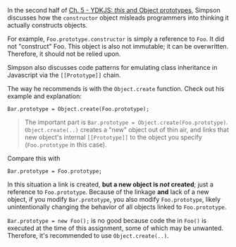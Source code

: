 In the second half of [Ch. 5 - YDKJS: _this_ and Object prototypes](https://github.com/getify/You-Dont-Know-JS/blob/master/this%20%26%20object%20prototypes/ch5.md), Simpson discusses how the `constructor` object misleads programmers into thinking it actually constructs objects.

For example, `Foo.prototype.constructor` is simply a reference to `Foo`. It did not "construct" Foo. This object is also not immutable; it can be overwritten. Therefore, it should not be relied upon.

Simpson also discusses code patterns for emulating class inheritance in Javascript via the `[[Prototype]]` chain.

The way he recommends is with the `Object.create` function. Check out his example and explanation: 

```
Bar.prototype = Object.create(Foo.prototype);
```

> The important part is `Bar.prototype = Object.create(Foo.prototype)`. `Object.create(..)` creates a "new" object out of thin air, and links that new object's internal `[[Prototype]]` to the object you specify (`Foo.prototype` in this case).

Compare this with 

```
Bar.prototype = Foo.prototype;
```

In this situation a link is created, **but a new object is _not_ created**; just a reference to `Foo.prototype`. Because of the linkage **and** lack of a new object, if you modify `Bar.prototype`, you also modify `Foo.prototype`, likely unintentionally changing the behavior of all objects linked to `Foo.prototype`.

`Bar.prototype = new Foo();` is no good because code the in `Foo()` is executed at the time of this assignment, some of which may be unwanted. Therefore, it's recommended to use `Object.create(..)`.